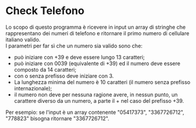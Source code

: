# Check Telefono

Lo scopo di questo programma è ricevere in input un array di stringhe che rappresentano dei numeri di telefono e ritornare il primo numero di cellulare italiano valido.<br>
I parametri per far sì che un numero sia valido sono che:
* può iniziare con +39 e deve essere lungo 13 caratteri;
* può iniziare con 0039 (equivalente di +39) ed il numero deve essere composto da 14 caratteri;
* con o senza prefisso deve iniziare con 3.
* La lunghezza minima del numero è 10 caratteri (il numero senza prefisso internazionale);
* il numero non deve per nessuna ragione avere, in nessun punto, un carattere diverso da un numero, a parte il + nel caso del prefisso +39. <br>

Per esempio: 
se l'input è un array contenente "05417373", "3367726712",  "778823" bisogna ritornare "3367726712".
